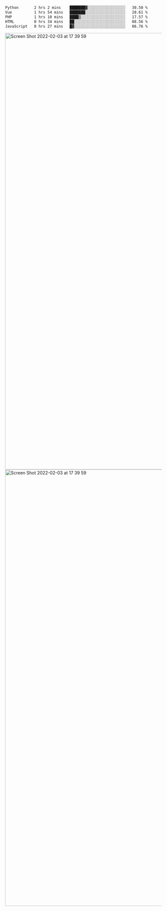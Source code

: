 <!--START_SECTION:waka-->

```txt
Python       2 hrs 2 mins    ███████▓░░░░░░░░░░░░░░░░░   30.50 %
Vue          1 hrs 54 mins   ███████░░░░░░░░░░░░░░░░░░   28.61 %
PHP          1 hrs 10 mins   ████▒░░░░░░░░░░░░░░░░░░░░   17.57 %
HTML         0 hrs 34 mins   ██░░░░░░░░░░░░░░░░░░░░░░░   08.56 %
JavaScript   0 hrs 27 mins   █▓░░░░░░░░░░░░░░░░░░░░░░░   06.76 %
```

<!--END_SECTION:waka-->

<img width="1400" alt="Screen Shot 2022-02-03 at 17 39 59" src="https://user-images.githubusercontent.com/45716542/152387304-f2b60485-53a6-4f4b-a818-5cefb1b0c0ae.png">
<img width="1400" alt="Screen Shot 2022-02-03 at 17 39 59" src="https://user-images.githubusercontent.com/45716542/152387273-ea5cdf21-2a45-44da-8bef-00c1763b1d42.png">
